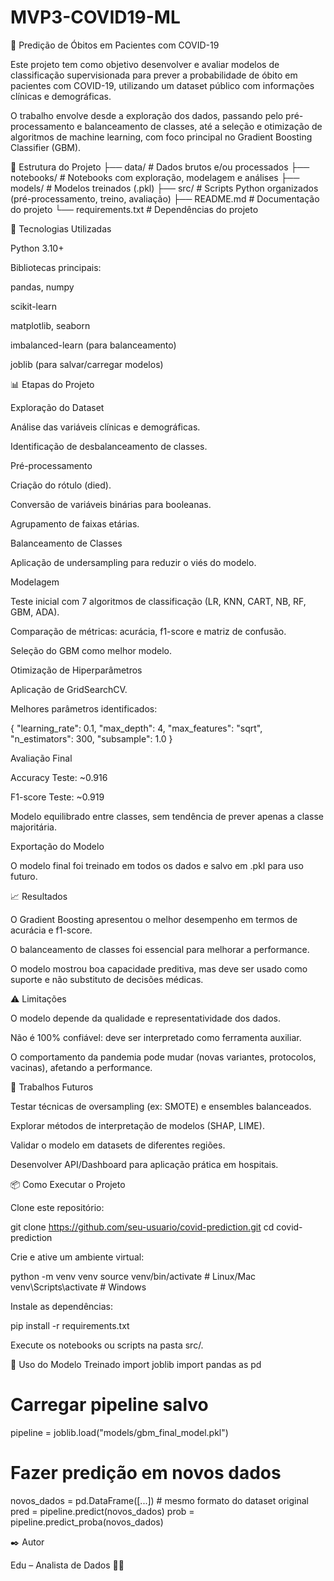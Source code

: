 # MVP3-COVID19-ML

🧬 Predição de Óbitos em Pacientes com COVID-19

Este projeto tem como objetivo desenvolver e avaliar modelos de classificação supervisionada para prever a probabilidade de óbito em pacientes com COVID-19, utilizando um dataset público com informações clínicas e demográficas.

O trabalho envolve desde a exploração dos dados, passando pelo pré-processamento e balanceamento de classes, até a seleção e otimização de algoritmos de machine learning, com foco principal no Gradient Boosting Classifier (GBM).

📂 Estrutura do Projeto
├── data/                # Dados brutos e/ou processados
├── notebooks/           # Notebooks com exploração, modelagem e análises
├── models/              # Modelos treinados (.pkl)
├── src/                 # Scripts Python organizados (pré-processamento, treino, avaliação)
├── README.md            # Documentação do projeto
└── requirements.txt     # Dependências do projeto

🚀 Tecnologias Utilizadas

Python 3.10+

Bibliotecas principais:

pandas, numpy

scikit-learn

matplotlib, seaborn

imbalanced-learn (para balanceamento)

joblib (para salvar/carregar modelos)

📊 Etapas do Projeto

Exploração do Dataset

Análise das variáveis clínicas e demográficas.

Identificação de desbalanceamento de classes.

Pré-processamento

Criação do rótulo (died).

Conversão de variáveis binárias para booleanas.

Agrupamento de faixas etárias.

Balanceamento de Classes

Aplicação de undersampling para reduzir o viés do modelo.

Modelagem

Teste inicial com 7 algoritmos de classificação (LR, KNN, CART, NB, RF, GBM, ADA).

Comparação de métricas: acurácia, f1-score e matriz de confusão.

Seleção do GBM como melhor modelo.

Otimização de Hiperparâmetros

Aplicação de GridSearchCV.

Melhores parâmetros identificados:

{
  "learning_rate": 0.1,
  "max_depth": 4,
  "max_features": "sqrt",
  "n_estimators": 300,
  "subsample": 1.0
}


Avaliação Final

Accuracy Teste: ~0.916

F1-score Teste: ~0.919

Modelo equilibrado entre classes, sem tendência de prever apenas a classe majoritária.

Exportação do Modelo

O modelo final foi treinado em todos os dados e salvo em .pkl para uso futuro.

📈 Resultados

O Gradient Boosting apresentou o melhor desempenho em termos de acurácia e f1-score.

O balanceamento de classes foi essencial para melhorar a performance.

O modelo mostrou boa capacidade preditiva, mas deve ser usado como suporte e não substituto de decisões médicas.

⚠️ Limitações

O modelo depende da qualidade e representatividade dos dados.

Não é 100% confiável: deve ser interpretado como ferramenta auxiliar.

O comportamento da pandemia pode mudar (novas variantes, protocolos, vacinas), afetando a performance.

🔮 Trabalhos Futuros

Testar técnicas de oversampling (ex: SMOTE) e ensembles balanceados.

Explorar métodos de interpretação de modelos (SHAP, LIME).

Validar o modelo em datasets de diferentes regiões.

Desenvolver API/Dashboard para aplicação prática em hospitais.

📦 Como Executar o Projeto

Clone este repositório:

git clone https://github.com/seu-usuario/covid-prediction.git
cd covid-prediction


Crie e ative um ambiente virtual:

python -m venv venv
source venv/bin/activate   # Linux/Mac
venv\Scripts\activate      # Windows


Instale as dependências:

pip install -r requirements.txt


Execute os notebooks ou scripts na pasta src/.

📌 Uso do Modelo Treinado
import joblib
import pandas as pd

# Carregar pipeline salvo
pipeline = joblib.load("models/gbm_final_model.pkl")

# Fazer predição em novos dados
novos_dados = pd.DataFrame([...])  # mesmo formato do dataset original
pred = pipeline.predict(novos_dados)
prob = pipeline.predict_proba(novos_dados)

✒️ Autor

Edu – Analista de Dados 👨‍💻
